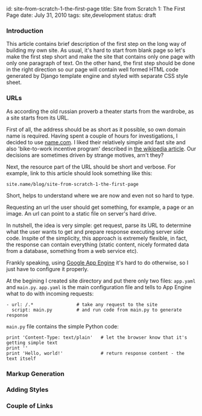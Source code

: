 id:     site-from-scratch-1-the-first-page
title:  Site from Scratch 1: The First Page
date:   July 31, 2010
tags:   site,development
status: draft


### Introduction

This article contains brief description of the first step on the long way of building my own site.
As usual, it's hard to start from blank page so let's make the first step short and make
the site that contains only one page with only one paragraph of text.
On the other hand, the first step should be done in the right direction
so our page will contain well formed HTML code generated by Django template engine
and styled with separate CSS style sheet.

### URLs

As according the old russian proverb a theater starts from the wardrobe, as a site starts from its URL.

First of all, the address should be as short as it possible, so own domain name is required.
Having spent a couple of hours for investigations, I decided to use [name.com](http://www.name.com).
I liked their relatively simple and fast site and also 'bike-to-work incentive program'
described in [the wikipedia article][name-com-wiki].
Our decisions are sometimes driven by strange motives, arn't they?

Next, the resource part of the URL should be short and verbose.
For example, link to this article should look something like this:

    site.name/blog/site-from-scratch-1-the-first-page

Short, helps to understand where we are now and even not so hard to type.

Requesting an url the user should get something, for example, a page or an image.
An url can point to a static file on server's hard drive.


In nutshell, the idea is very simple: get request, parse its URL to determine what the user wants to get
and prepare response executing server side code.
Inspite of the simplicity, this approach is extremely flexible, in fact, the response can contain
everything (static content, nicely formated data from a database, something from a web service etc).

Frankly speaking, using [Google App Engine][app-engine] it's hard to do otherwise, so I just have to configure it properly.

At the begining I created site directory and put there only two files: `app.yaml` and `main.py`.
`app.yaml` is the main configuration file and tells to App Engine what to do with incoming requests:

    - url: /.*                # take any request to the site
      script: main.py         # and run code from main.py to generate response

`main.py` file contains the simple Python code:

    print 'Content-Type: text/plain'   # let the browser know that it's getting simple text
    print ''
    print 'Hello, world!'              # return response content - the text itself



### Markup Generation

### Adding Styles

### Couple of Links



[app-engine]: http://appengine.google.com/ "Google App Engine"
[name-com-wiki]:http://en.wikipedia.org/wiki/Name.com "Wiki article about name.com"
